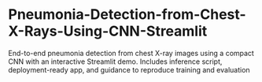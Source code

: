 # Pneumonia-Detection-from-Chest-X-Rays-Using-CNN-Streamlit
End-to-end pneumonia detection from chest X-ray images using a compact CNN with an interactive Streamlit demo. Includes inference script, deployment-ready app, and guidance to reproduce training and evaluation 
